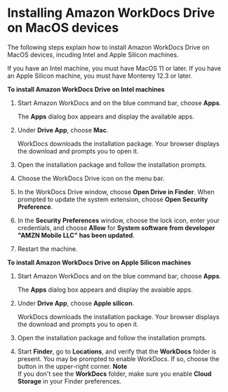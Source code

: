 # Installing Amazon WorkDocs Drive on MacOS devices<a name="install-wdd-mac"></a>

The following steps explain how to install Amazon WorkDocs Drive on MacOS devices, incuding Intel and Apple Silicon machines\.

If you have an Intel machine, you must have MacOS 11 or later\. If you have an Apple Silicon machine, you must have Monterey 12\.3 or later\.

**To install Amazon WorkDocs Drive on Intel machines**

1. Start Amazon WorkDocs and on the blue command bar, choose **Apps**\.

   The **Apps** dialog box appears and display the available apps\.

1. Under **Drive App**, choose **Mac**\.

   WorkDocs downloads the installation package\. Your browser displays the download and prompts you to open it\.

1. Open the installation package and follow the installation prompts\.

1. Choose the WorkDocs Drive icon on the menu bar\.

1. In the WorkDocs Drive window, choose **Open Drive in Finder**\. When prompted to update the system extension, choose **Open Security Preference**\.

1. In the **Security Preferences** window, choose the lock icon, enter your credentials, and choose **Allow** for **System software from developer "AMZN Mobile LLC" has been updated**\.

1. Restart the machine\.

**To install Amazon WorkDocs Drive on Apple Silicon machines**

1. Start Amazon WorkDocs and on the blue command bar, choose **Apps**\.

   The **Apps** dialog box appears and display the avaiable apps\.

1. Under **Drive App**, choose **Apple silicon**\.

   WorkDocs downloads the installation package\. Your browser displays the download and prompts you to open it\.

1. Open the installation package and follow the installation prompts\.

1. Start **Finder**, go to **Locations**, and verify that the **WorkDocs** folder is present\. You may be prompted to enable WorkDocs\. If so, choose the button in the upper\-right corner\.
**Note**  
If you don't see the **WorkDocs** folder, make sure you enable **Cloud Storage** in your Finder preferences\.

